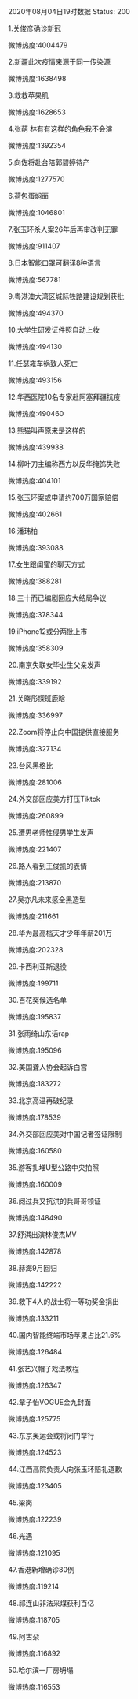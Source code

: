 2020年08月04日19时数据
Status: 200

1.关俊彦确诊新冠

微博热度:4004479

2.新疆此次疫情来源于同一传染源

微博热度:1638498

3.救救苹果肌

微博热度:1628653

4.张萌 林有有这样的角色我不会演

微博热度:1392354

5.向佐将赴台陪郭碧婷待产

微博热度:1277570

6.荷包蛋焖面

微博热度:1046801

7.张玉环杀人案26年后再审改判无罪

微博热度:911407

8.日本智能口罩可翻译8种语言

微博热度:567781

9.粤港澳大湾区城际铁路建设规划获批

微博热度:494370

10.大学生研发证件照自动上妆

微博热度:494130

11.任瑟雍车祸致人死亡

微博热度:493156

12.华西医院10名专家赴阿塞拜疆抗疫

微博热度:490460

13.熊猫叫声原来是这样的

微博热度:439938

14.柳叶刀主编称西方以反华掩饰失败

微博热度:404101

15.张玉环案或申请约700万国家赔偿

微博热度:402661

16.潘玮柏

微博热度:393088

17.女生跟闺蜜的聊天方式

微博热度:388281

18.三十而已编剧回应大结局争议

微博热度:378344

19.iPhone12或分两批上市

微博热度:358309

20.南京失联女毕业生父亲发声

微博热度:339192

21.关晓彤探班鹿晗

微博热度:336997

22.Zoom将停止向中国提供直接服务

微博热度:327134

23.台风黑格比

微博热度:281006

24.外交部回应美方打压Tiktok

微博热度:260899

25.遭男老师性侵男学生发声

微博热度:221407

26.路人看到王俊凯的表情

微博热度:213870

27.吴亦凡未来感全黑造型

微博热度:211661

28.华为最高档天才少年年薪201万

微博热度:202328

29.卡西利亚斯退役

微博热度:199711

30.百花奖候选名单

微博热度:195837

31.张雨绮山东话rap

微博热度:195096

32.美国聋人协会起诉白宫

微博热度:183272

33.北京高温再破纪录

微博热度:178539

34.外交部回应美对中国记者签证限制

微博热度:160580

35.游客扎堆U型公路中央拍照

微博热度:160009

36.阅过兵又抗洪的兵哥哥领证

微博热度:148490

37.舒淇出演林俊杰MV

微博热度:142878

38.赫海9月回归

微博热度:142222

39.救下4人的战士将一等功奖金捐出

微博热度:133211

40.国内智能终端市场苹果占比21.6%

微博热度:126484

41.张艺兴帽子戏法教程

微博热度:126347

42.章子怡VOGUE金九封面

微博热度:125775

43.东京奥运会或将闭门举行

微博热度:124523

44.江西高院负责人向张玉环赔礼道歉

微博热度:123405

45.梁岗

微博热度:122239

46.光遇

微博热度:121095

47.香港新增确诊80例

微博热度:119214

48.祁连山非法采煤获利百亿

微博热度:118705

49.阿古朵

微博热度:116892

50.哈尔滨一厂房坍塌

微博热度:116553

